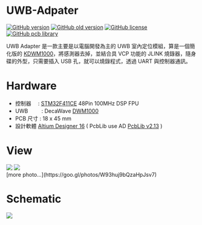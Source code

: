 UWB-Adpater
========
[![GitHub version](https://img.shields.io/badge/version-v1.4-brightgreen.svg)](https://github.com/KitSprout/UWB-Adapter)
[![GitHub old version](https://img.shields.io/badge/old%20version-%20v1.0-green.svg)](https://github.com/KitSprout/UWB-Adapter/releases/tag/v1.0)
[![GitHub license](https://img.shields.io/badge/license-%20MIT%20%2F%20CC%20BY--SA%204.0-blue.svg)](https://github.com/KitSprout/UWB-Adapter/blob/master/LICENSE)
[![GitHub pcb library](https://img.shields.io/badge/pcb%20library-%20v2.13-yellow.svg)](https://github.com/KitSprout/AltiumDesigner_PcbLibrary/releases/tag/v2.13)


UWB Adapter 是一款主要是以電腦開發為主的 UWB 室內定位模組，算是一個簡化版的 [KDWM1000](https://github.com/KitSprout/KDWM1000)，將感測器去掉，並結合具 VCP 功能的 JLINK 燒錄器，隨身碟的外型，只需要插入 USB 孔，就可以燒錄程式，透過 UART 與控制器通訊。

Hardware
========
* 控制器　 : [STM32F411CE](http://www.st.com/web/en/catalog/mmc/FM141/SC1169/SS1577/LN1877/PF260148) 48Pin 100MHz DSP FPU
* UWB 　　 : DecaWave [DWM1000](http://www.decawave.com/products/dwm1000-module)
* PCB 尺寸 : 18 x 45 mm
* 設計軟體 [Altium Designer 16](http://www.altium.com/en/products/altium-designer) ( PcbLib use AD [PcbLib v2.13](https://github.com/KitSprout/AltiumDesigner_PcbLibrary/releases/tag/v2.13) )

View
========
<img src="https://lh3.googleusercontent.com/nTiRdlZaBRoMVYdkjJkaXsTM8M-4QYJKMCwBH1-y6ej4Lb7k0P6pflj7u1wLLePUFQlK6DKydyP0coxKSJ6YALfjY_UHUSg0WMATQ9vTMFQmshgJMDcm3jAmbV0D9y7D8aawAx0WvKi21L0GkEgGNeBhFe5-tr33cb504EhPiKRMvdt6SWf3p8K2RdAEYTy5VEPp7vLE4GijMLNgv4nPXIKhAT_OkYsavOOE1pymX-7TSXN9tXNUBbtUoSTrDqZEL8iD5_g2ckY11lcUN6TT4_SSykPdyeM6Y9i9J5wBtqjuv4qWwPAyIHucKg-8uGkUZ9PNxPwUbSQU1JXuM4_ruvIAMv6SbITvsRkaB-AxYLNzPltPUVl1aM_Ld6gTA_owORfRdYHlypMbrkwwVZiVF8sO9U03R7NFsNPSc6X44VXWIBWHwMJcNZny50boPub157o2CI3u2qCt-Jl4ZwPTlubrJnu4fuvOzpI7tRqMnkFJ0dv13Wct7Cuk4EyLCyZw9Efxcw_viriV3XrQmJ6kEPuYkLLaRw2Diw9EBtAGzJ-ad0q995miV31UJVkh-jeeiPLBuk04NnQHDePkpp9e_WfLw47YuVkDJ18r0MtgC-D88prn=w1027-h770-no"/>
<img src="https://lh3.googleusercontent.com/gUClZY9-XFiZ5tJplYFhKhRbA0_nXFLyqR83ZTpQExrSW1BCio3zSl_jv_yaw_1kMSIev0uAdebZ5niTjcfgywy3UJRFdrlqxn6jZrE_KgxTyXUTF6neJGV2tX-AJfQUsFck_w7T1HV-c-PtzAt_n5goj59GQJfiWhmMSppJSF_aBVB2ycDGo_gVCJfhWQRDP-TP15UpHEni2g3yILjf9ttmWPKlMiXIKdvrSVA0vRx9cTB9SySe6kw8S1mdY43LV6BJjCLIvl2mlAx8vv0FYwsSt8VbajlctJ7rVOdXiBTtHgrpp55kd3roxhjaCs_AkU3BqbZHYOwS026L4JsT1aCIZ8eu81ztf9f_Av9uHWuCktOa1REmX6s334vK1oRctTbn10XZwVMGpdz3UwO-p8lnuENbWDXsRuizdqDPuDixiZRM9J-8qrg9LkLA3qPzvD7mRnKAX-DBr67AKWCzI1t4THGaHSsbFo2KMqJpyMEd-GkoNG9Vr2aLTa_nLMmDuJjnyN-IxJGu7GGr7ULvNqQQX_qbZO0bSlFuxoWrmneI7bBC1_AatRH3kP8292d5p0PhniASbWiP1fgsisPL-uOf03GHi37L8puWAibbZ_mAlk8C=w1210-h770-no"/>
<br />
[more photo...](https://goo.gl/photos/W93huj9bQzaHpJsv7)

Schematic
========
<img src="https://lh3.googleusercontent.com/c4mD40uMLFW5CqqyEBMwfKTQPCN77kW-q13_ayM0_zCC94S1zHUOHmuw6dSzhiFDUUgwLsDnWk2rqTI7NdUDC506RvfhuQIEVL9MiXpB_e6nqg6vIbP0iTCSMxUTShftcjg3CLdLAXXV7SG8b-oRoKVZeUf99lTk7NIFFYqT1eO-Mcmw-cPz0p3RUHTg9kaBU8EySr4d6BSIdAjSH_DqUUvebV6AeQl0bfi-FRLDKwc1lb90NRTwFT5SnmGZV0T4UIFf-S4lavX4P3Q_XYfFsDMo-MyWH3-0T22eiueW1i3-oD4HBgjYNHcCBlYcUUovLmycg6-B0g4FeLCeLwokPZdsJVBt2NFyDNMxfxNdnQdJWCIwWZS0KHRe29Gc8nVT8p6AFhhCXBmE4ASl3kgCdLvyRZNMAf-OpksnnodeDozSdmR_s9lP50vLqXvn7lf5NkqsxM9oenq5U3-BibINQ_VAaT_0Hwuo-DcJMgChJj3ERsiKxr93IvUkTTCaWUhyNYDDepUm0NAANO9F4bu4-oGgKA7BCruGoTcLxdMR5BFiHN4xeWPSaNedUZdBOtKLXTx0PugNJfxbMhAf0bo5yFczbB4AaKF9ts081ZkdyE5vGczT=w1156-h770-no"/>
